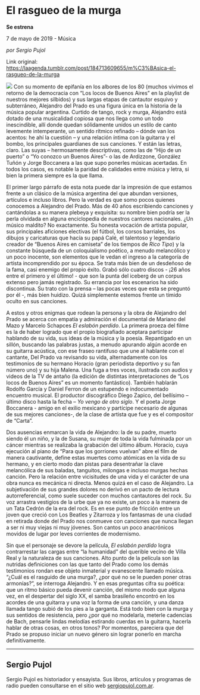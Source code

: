 # El rasgueo de la murga

**Se estrena**

7 de mayo de 2019 - Música

_por Sergio Pujol_

Link original: https://laagenda.tumblr.com/post/184713609655/m%C3%BAsica-el-rasgueo-de-la-murga

![](https://64.media.tumblr.com/e87502046e89a17e8e3d177f03c54197/44d95863c0705156-9c/s500x750/a32872a5f3be1374ca04f4b352a4b9770b022d01.jpg)
 Con su momento de epifanía en los albores de los 80 (muchos vivimos el retorno de la democracia con “Los locos de Buenos Aires” en la playlist de nuestros mejores silbidos) y sus largas etapas de cantautor esquivo y subterráneo, Alejandro del Prado es una figura única en la historia de la música popular argentina. Curtido de tango, rock y murga, Alejandro está dotado de una musicalidad copiosa que nos llega como un todo inescindible, allí donde quedan sólidamente unidos un estilo de canto levemente intemperante, un sentido rítmico refinado – dónde van los acentos: he ahí la cuestión – y una relación íntima con la guitarra y el bombo, los principales guardianes de sus canciones. Y están las letras, claro. Las suyas – hermosamente descriptivas, como las de “Hijo de un puerto” o “Yo conozco un Buenos Aires”- o las de Ardizzone, González Tuñón y Jorge Boccanera a las que supo ponerles músicas acertadas. En todos los casos, es notable la paridad de calidades entre música y letra, si bien la primera siempre es la que llama.

 El primer largo párrafo de esta nota puede dar la impresión de que estamos frente a un clásico de la música argentina del que abundan versiones, artículos e incluso libros. Pero la verdad es que somo pocos quienes conocemos a Alejandro del Prado. Más de 40 años escribiendo canciones y cantándolas a su manera plebeya y exquisita: su nombre bien podría ser la perla olvidada en alguna enciclopedia de nuestros cantores nacionales. ¿Un músico maldito? No exactamente. Su honesta vocación de artista popular, sus principales aficiones electivas (el fútbol, los corsos barriales, los dibujos y caricaturas que hacía su papá Calé, el talentoso y legendario creador de “Buenos Aires en camiseta” de los tiempos de *Rico Tipo*) y la constante búsqueda de un coloquialismo poético, a menudo melancólico y un poco inocente, son elementos que le vedan el ingreso a la categoría de artista incomprendido por su época. Se trata más bien de un desdeñoso de la fama, casi enemigo del propio éxito. Grabó sólo cuatro discos - ¡26 años entre el primero y el último! - que son la punta del iceberg de un corpus extenso pero jamás registrado. Su errancia por los escenarios ha sido discontinua. Su trato con la prensa – las pocas veces que esta se preguntó por él -, más bien huidizo. Quizá simplemente estemos frente un tímido oculto en sus canciones.

 A estos y otros enigmas que rodean la persona y la obra de Alejandro del Prado se acerca con empatía y admiración el documental de Mariano del Mazo y Marcelo Schapces *El eslabón perdido*. La primera proeza del filme es la de haber logrado que el propio biografiado aceptara participar hablando de su vida, sus ideas de la música y la poesía. Repantigado en un sillón, buscando las palabras justas, a menudo apurando algún acorde en su guitarra acústica, con ese fraseo rantifuso que une al hablante con el cantante, Del Prado va revisando su vida, alternadamente con los testimonios de su hermano Horacio (gran periodista deportivo y su fan número uno) y su hija Malena. Una fuga a tres voces, ilustrada con audios y videos de la TV de antaño (la edición de distintas interpretaciones de “Los locos de Buenos Aires” es un momento fantástico). También hablarán Rodolfo García y Daniel Ferron de un estupendo e indocumentado encuentro musical. El productor discográfico Diego Zapico, del bellísimo – último disco hasta la fecha – *Yo vengo de otro siglo*. Y el poeta Jorge Boccanera - amigo en el exilio mexicano y partícipe necesario de algunas de sus mejores canciones-, de la clase de artista que fue y es el compositor de “Carta”.

 Dos ausencias enmarcan la vida de Alejandro: la de su padre, muerto siendo él un niño, y la de Susana, su mujer de toda la vida fulminada por un cáncer mientras se realizaba la grabación del último álbum. Horacio, cuya ejecución al piano de “Para que los gorriones vuelvan” abre el film de manera cautivante, define estas muertes como atómicas en la vida de su hermano, y en cierto modo dan pistas para desentrañar la clave melancólica de sus baladas, tanguitos, milongas e incluso murgas hechas canción. Pero la relación entre vicisitudes de una vida y el carácter de una obra nunca es mecánica ni directa. Menos quizá en el caso de Alejandro. La subjetivación de sus grandes dolores no derivó en un pacto de lectura autorreferencial, como suele suceder con muchos cantautores del rock. Su voz arrastra vestigios de la urbe que ya no existe, un poco a la manera de un Tata Cedrón de la era del rock. Es en ese punto de fricción entre un joven que creció con Los Beatles y Zitarroza y los fantasmas de una ciudad en retirada donde del Prado nos conmueve con canciones que nunca llegan a ser ni muy viejas ni muy jóvenes. Son cantos un poco anacrónicos movidos de lugar por leves corrientes de modernismo.

 Sin que el personaje se devore la película, *El eslabón perdido* logra contrarrestar las cargas entre “la humanidad” del querible vecino de Villa Real y la naturaleza de sus canciones. Alto punto de la película son las nutridas definiciones con las que tanto del Prado como los demás testimonios rondan ese objeto inmaterial y evanescente llamado música. “¿Cuál es el rasguido de una murga?, ¿por qué no se le pueden poner otras armonías?”, se interroga Alejandro. Y en esas preguntas cifra su poética: que un ritmo básico pueda devenir canción, del mismo modo que alguna vez, en el despertar del siglo XX, el samba brasileño encontró en los acordes de una guitarra y una voz la forma de una canción, y una danza llamada tango subió de los pies a la garganta. Está todo bien con la murga y sus sentidos de resistencia, pero ¿por qué no modelarla, meterle cadencias de Bach, pensarle lindas melodías estirando cuerdas en la guitarra, hacerla hablar de otras cosas, en otros tonos? Por momentos, pareciera que del Prado se propuso iniciar un nuevo género sin lograr ponerlo en marcha definitivamente. 

  




---

 Sergio Pujol
-------------

 Sergio Pujol es historiador y ensayista. Sus libros, artículos y programas de radio pueden consultarse en el sitio web [sergiopujol.com.ar](http://sergiopujol.com.ar/).

